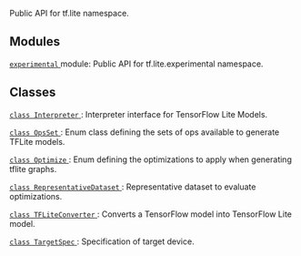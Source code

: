 Public API for tf.lite namespace.



## Modules
[ `experimental` ](https://tensorflow.google.cn/api_docs/python/tf/lite/experimental) module: Public API for tf.lite.experimental namespace.



## Classes
[ `class Interpreter` ](https://tensorflow.google.cn/api_docs/python/tf/lite/Interpreter): Interpreter interface for TensorFlow Lite Models.

[ `class OpsSet` ](https://tensorflow.google.cn/api_docs/python/tf/lite/OpsSet): Enum class defining the sets of ops available to generate TFLite models.

[ `class Optimize` ](https://tensorflow.google.cn/api_docs/python/tf/lite/Optimize): Enum defining the optimizations to apply when generating tflite graphs.

[ `class RepresentativeDataset` ](https://tensorflow.google.cn/api_docs/python/tf/lite/RepresentativeDataset): Representative dataset to evaluate optimizations.

[ `class TFLiteConverter` ](https://tensorflow.google.cn/api_docs/python/tf/lite/TFLiteConverter): Converts a TensorFlow model into TensorFlow Lite model.

[ `class TargetSpec` ](https://tensorflow.google.cn/api_docs/python/tf/lite/TargetSpec): Specification of target device.

